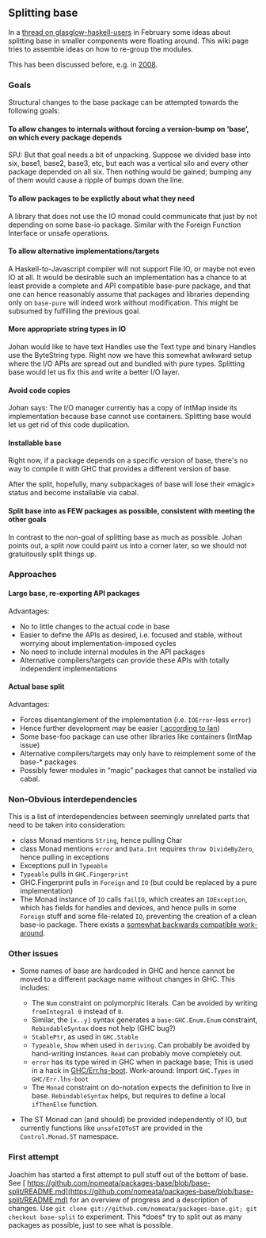 ## Splitting base


In a [ thread on glasglow-haskell-users](http://www.haskell.org/pipermail/glasgow-haskell-users/2013-February/023764.html) in February some ideas about splitting base in smaller components were floating around. This wiki page tries to assemble ideas on how to re-group the modules.


This has been discussed before, e.g. in [ 2008](http://www.haskell.org/pipermail/libraries/2008-August/010543.html).

### Goals


Structural changes to the base package can be attempted towards the following goals:

#### To allow changes to internals without forcing a version-bump on ‘base’, on which every package depends


SPJ: But that goal needs a bit of unpacking. Suppose we divided base into six, base1, base2, base3, etc, but each was a vertical silo and every other package depended on all six.  Then nothing would be gained; bumping any of them would cause a ripple of bumps down the line.

#### To allow packages to be explictly about what they need


A library that does not use the IO monad could communicate that just by not depending on some base-io package. Similar with the Foreign Function Interface or unsafe operations.

#### To allow alternative implementations/targets


A Haskell-to-Javascript compiler will not support File IO, or maybe not even IO at all. It would be desirable such an implementation has a chance to at least provide a complete and API compatible base-pure package, and that one can hence reasonably assume that packages and libraries depending only on `base-pure` will indeed work without modification. This might be subsumed by fulfilling the previous goal.

#### More appropriate string types in IO


Johan would like to have text Handles use the Text type and binary Handles use the ByteString type. Right now we have this somewhat awkward setup where the I/O APIs are spread out and bundled with pure types. Splitting base would let us fix this and write a better I/O layer.

#### Avoid code copies


Johan says: The I/O manager currently has a copy of IntMap inside its implementation because base cannot use containers. Splitting base would let us get rid of this code duplication. 

#### Installable base


Right now, if a package depends on a specific version of base, there's no way to compile it with GHC that provides a different version of base.


After the split, hopefully, many subpackages of base will lose their «magic» status and become installable via cabal.

#### Split base into as FEW packages as possible, consistent with meeting the other goals


In contrast to the non-goal of splitting base as much as possible. Johan points out, a split now could paint us into a corner later, so we should not gratuitously split things up.

### Approaches

#### Large base, re-exporting API packages


Advantages:

- No to little changes to the actual code in base
- Easier to define the APIs as desired, i.e. focused and stable, without worrying about implementation-imposed cycles
- No need to include internal modules in the API packages
- Alternative compilers/targets can provide these APIs with totally independent implementations

#### Actual base split


Advantages:

- Forces disentanglement of the implementation (i.e. `IOError`-less `error`)
- Hence further development may be easier ([ according to Ian](http://www.haskell.org/pipermail/glasgow-haskell-users/2013-February/023818.html))
- Some base-foo package can use other libraries like containers (IntMap issue)
- Alternative compilers/targets may only have to reimplement some of the base-\* packages.
- Possibly fewer modules in “magic” packages that cannot be installed via cabal.

### Non-Obvious interdependencies


This is a list of interdependencies between seemingly unrelated parts that need to be taken into consideration:

- class Monad mentions `String`, hence pulling Char
- class Monad mentions `error` and `Data.Int` requires `throw DivideByZero`, hence pulling in exceptions
- Exceptions pull in `Typeable`
- `Typeable` pulls in `GHC.Fingerprint`
- GHC.Fingerprint pulls in `Foreign` and `IO` (but could be replaced by a pure implementation)
- The Monad instance of `IO` calls `failIO`, which creates an `IOException`, which has fields for handles and devices, and hence pulls in some `Foreign` stuff and some file-related `IO`, preventing the creation of a clean base-io package. There exists a [ somewhat backwards compatible work-around](http://www.haskell.org/pipermail/glasgow-haskell-users/2013-February/023796.html).

### Other issues

- Some names of base are hardcoded in GHC and hence cannot be moved to a different package name without changes in GHC. This includes:

  - The `Num` constraint on polymorphic literals. Can be avoided by writing `fromIntegral 0` instead of `0`.
  - Similar, the `[x..y]` syntax generates a `base:GHC.Enum.Enum` constraint, `RebindableSyntax` does not help (GHC bug?)
  - `StablePtr`, as used in `GHC.Stable`
  - `Typeable`, `Show` when used in `deriving`. Can probably be avoided by hand-writing instances. `Read` can probably move completely out.
  - `error` has its type wired in GHC when in package base; This is used in a hack in [ GHC/Err.hs-boot](https://github.com/ghc/packages-base/blob/master/GHC/Err.lhs-boot). Work-around: Import `GHC.Types` in `GHC/Err.lhs-boot`
  - The `Monad` constraint on do-notation expects the definition to live in base. `RebindableSyntax` helps, but requires to define a local `ifThenElse` function.
- The ST Monad can (and should) be provided independently of IO, but currently functions like `unsafeIOToST` are provided in the `Control.Monad.ST` namespace.

### First attempt


Joachim has started a first attempt to pull stuff out of the bottom of base. See [ https://github.com/nomeata/packages-base/blob/base-split/README.md](https://github.com/nomeata/packages-base/blob/base-split/README.md) for an overview of progress and a description of changes. Use `git clone git://github.com/nomeata/packages-base.git; git checkout base-split` to experiment. This \*does\* try to split out as many packages as possible, just to see what is possible.
